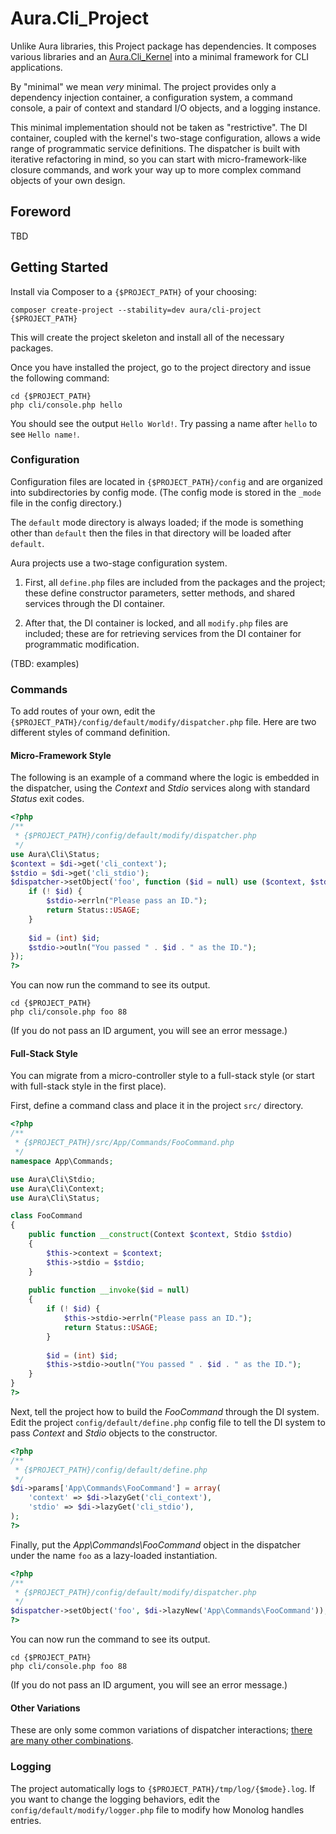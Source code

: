 # Aura.Cli_Project

Unlike Aura libraries, this Project package has dependencies. It composes
various libraries and an [Aura.Cli_Kernel][] into a minimal framework for
CLI applications.

By "minimal" we mean *very* minimal. The project provides only a dependency
injection container, a configuration system, a command console, a pair of
context and standard I/O objects, and a logging instance.

This minimal implementation should not be taken as "restrictive". The DI
container, coupled with the kernel's two-stage configuration, allows a wide
range of programmatic service definitions. The dispatcher is built with
iterative refactoring in mind, so you can start with micro-framework-like
closure commands, and work your way up to more complex command objects of your
own design.

[Aura.Cli_Kernel]: https://github.com/auraphp/Aura.Cli_Kernel

## Foreword

TBD

## Getting Started

Install via Composer to a `{$PROJECT_PATH}` of your choosing:

    composer create-project --stability=dev aura/cli-project {$PROJECT_PATH}
    
This will create the project skeleton and install all of the necessary
packages.

Once you have installed the project, go to the project directory and issue
the following command:

    cd {$PROJECT_PATH}
    php cli/console.php hello

You should see the output `Hello World!`. Try passing a name after `hello` to
see `Hello name!`.

### Configuration

Configuration files are located in `{$PROJECT_PATH}/config` and are organized
into subdirectories by config mode. (The config mode is stored in the `_mode`
file in the config directory.)

The `default` mode directory is always loaded; if the mode is something other
than `default` then the files in that directory will be loaded after `default`.

Aura projects use a two-stage configuration system.

1. First, all `define.php` files are included from the packages and the
project; these define constructor parameters, setter methods, and shared
services through the DI container.

2. After that, the DI container is locked, and all `modify.php` files are
included; these are for retrieving services from the DI container for
programmatic modification.

(TBD: examples)

### Commands

To add routes of your own, edit the
`{$PROJECT_PATH}/config/default/modify/dispatcher.php` file.
Here are two different styles of command definition.

#### Micro-Framework Style

The following is an example of a command where the logic is embedded in the
dispatcher, using the _Context_ and _Stdio_ services along with standard
_Status_ exit codes.

```php
<?php
/**
 * {$PROJECT_PATH}/config/default/modify/dispatcher.php
 */
use Aura\Cli\Status;
$context = $di->get('cli_context');
$stdio = $di->get('cli_stdio');
$dispatcher->setObject('foo', function ($id = null) use ($context, $stdio) {
    if (! $id) {
        $stdio->errln("Please pass an ID.");
        return Status::USAGE;
    }
    
    $id = (int) $id;
    $stdio->outln("You passed " . $id . " as the ID.");
});
?>
```

You can now run the command to see its output.

    cd {$PROJECT_PATH}
    php cli/console.php foo 88

(If you do not pass an ID argument, you will see an error message.)

#### Full-Stack Style

You can migrate from a micro-controller style to a full-stack style (or start
with full-stack style in the first place).

First, define a command class and place it in the project `src/` directory.

```php
<?php
/**
 * {$PROJECT_PATH}/src/App/Commands/FooCommand.php
 */
namespace App\Commands;

use Aura\Cli\Stdio;
use Aura\Cli\Context;
use Aura\Cli\Status;

class FooCommand
{
    public function __construct(Context $context, Stdio $stdio)
    {
        $this->context = $context;
        $this->stdio = $stdio;
    }
    
    public function __invoke($id = null)
    {
        if (! $id) {
            $this->stdio->errln("Please pass an ID.");
            return Status::USAGE;
        }
    
        $id = (int) $id;
        $this->stdio->outln("You passed " . $id . " as the ID.");
    }
}
?>
```

Next, tell the project how to build the _FooCommand_ through the DI
system. Edit the project `config/default/define.php` config file to tell the
DI system to pass _Context_ and _Stdio_ objects to the constructor.

```php
<?php
/**
 * {$PROJECT_PATH}/config/default/define.php
 */
$di->params['App\Commands\FooCommand'] = array(
    'context' => $di->lazyGet('cli_context'),
    'stdio' => $di->lazyGet('cli_stdio'),
);
?>
```

Finally, put the _App\Commands\FooCommand_ object in the dispatcher under the
name `foo` as a lazy-loaded instantiation.

```php
<?php
/**
 * {$PROJECT_PATH}/config/default/modify/dispatcher.php
 */
$dispatcher->setObject('foo', $di->lazyNew('App\Commands\FooCommand'));
?>
```

You can now run the command to see its output.

    cd {$PROJECT_PATH}
    php cli/console.php foo 88

(If you do not pass an ID argument, you will see an error message.)

#### Other Variations

These are only some common variations of dispatcher interactions;
[there are many other combinations][].

[there are many other combinations]: https://github.com/auraphp/Aura.Dispatcher/tree/develop-2#refactoring-to-architecture-changes


### Logging

The project automatically logs to `{$PROJECT_PATH}/tmp/log/{$mode}.log`. If
you want to change the logging behaviors, edit the
`config/default/modify/logger.php` file to modify how Monolog handles entries.
